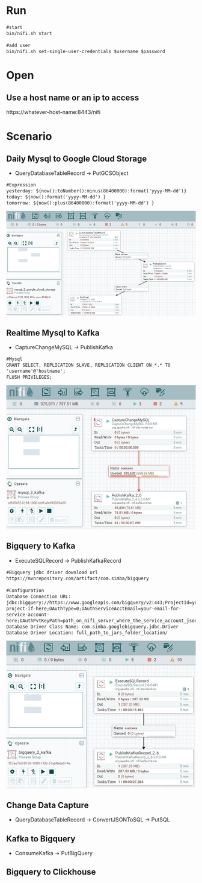 
# Run
```
#start
bin/nifi.sh start

#add user
bin/nifi.sh set-single-user-credentials $username $password
```

# Open
## Use a host name or an ip to access
https://whatever-host-name:8443/nifi

# Scenario

## Daily Mysql to Google Cloud Storage
- QueryDatabaseTableRecord -> PutGCSObject

```
#Expression
yesterday: ${now():toNumber():minus(86400000):format('yyyy-MM-dd')} 
today: ${now():format('yyyy-MM-dd') }
tomorrow: ${now():plus(86400000):format('yyyy-MM-dd') }
```

![mysql_2_google_cloud_storage](https://github.com/barneywill/bigdata_demo/blob/main/imgs/mysql_2_google_cloud_storage.jpg)

## Realtime Mysql to Kafka
- CaptureChangeMySQL -> PublishKafka

```
#Mysql
GRANT SELECT, REPLICATION SLAVE, REPLICATION CLIENT ON *.* TO 'username'@'hostname';
FLUSH PRIVILEGES;
```

![mysql_2_kafka](https://github.com/barneywill/bigdata_demo/blob/main/imgs/mysql_2_kafka.jpg)

## Bigquery to Kafka
- ExecuteSQLRecord -> PublishKafkaRecord

```
#Bigquery jdbc driver download url
https://mvnrepository.com/artifact/com.simba/bigquery

#Configuration
Database Connection URL: jdbc:bigquery://https://www.googleapis.com/bigquery/v2:443;ProjectId=your-project-if-here;OAuthType=0;OAuthServiceAcctEmail=your-email-for-service-account-here;OAuthPvtKeyPath=path_on_nifi_server_where_the_service_account_json_is_located;
Database Driver Class Name: com.simba.googlebigquery.jdbc.Driver
Database Driver Location: full_path_to_jars_folder_location/
```

![bigquery_2_kafka](https://github.com/barneywill/bigdata_demo/blob/main/imgs/bigquery_2_kafka.jpg)

## Change Data Capture
- QueryDatabaseTableRecord -> ConvertJSONToSQL -> PutSQL

## Kafka to Bigquery
- ConsumeKafka -> PutBigQuery

## Bigquery to Clickhouse



